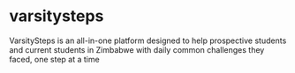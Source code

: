 # varsitysteps
VarsitySteps is an all-in-one platform designed to help prospective students and current students in Zimbabwe with daily common challenges they faced, one step at a time
